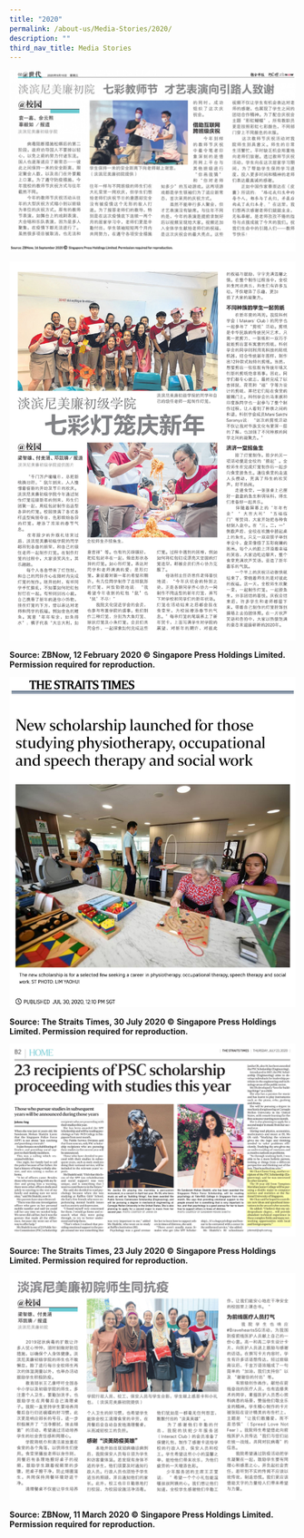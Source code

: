 ```yaml
---
title: "2020"
permalink: /about-us/Media-Stories/2020/
description: ""
third_nav_title: Media Stories
---
```

<a href="/files/ZBNow%2016%20Sep%202020,%20p2.pdf"><img src="/images/MS2020.png" /></a>



<a href="/files/ZBNow%2012%20Feb%202020%20pg%202.pdf"><img src="/images/ZBNow%2012%20Feb%202020%20pg%202.jpeg" /></a>

**Source: ZBNow, 12 February 2020 ©** **Singapore Press Holdings Limited. Permission required for reproduction.**


<a href="/files/MS2020_1.pdf"><img src="/images/MS2020_1.jpeg" /></a>

**Source: The Straits Times, 30 July 2020 ©** **Singapore Press Holdings Limited. Permission required for reproduction.**

<a href="/files/ST%2023%20Jul%202020%20pg%20B2.pdf"><img src="/images/ST%2023%20Jul%202020%20pg%20B2.jpeg" /></a>

**Source: The Straits Times, 23 July 2020 ©** **Singapore Press Holdings Limited. Permission required for reproduction.**

<a href="/files/ZBNow%2011%20Mar%202020%20pg%202.pdf"><img src="/images/ZBNow%2011%20Mar%202020%20pg%202.jpeg" /></a>

**Source: ZBNow, 11 March 2020 ©** **Singapore Press Holdings Limited. Permission required for reproduction.**

